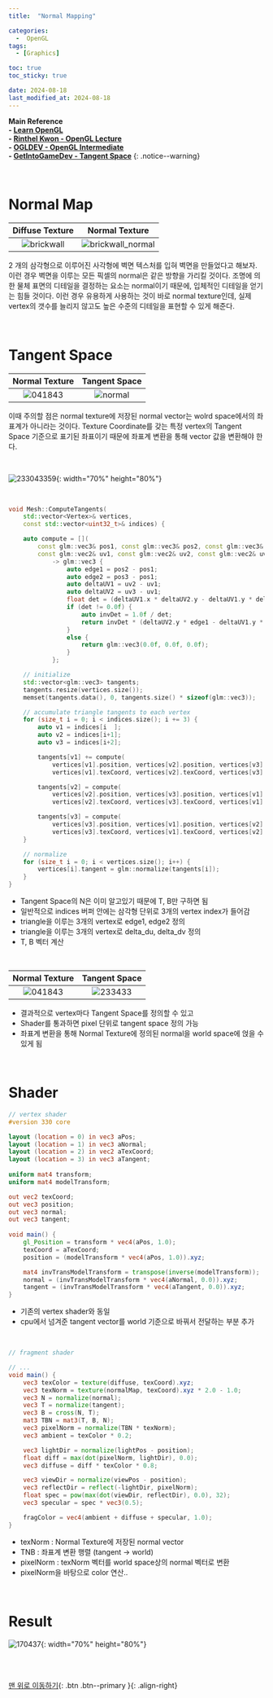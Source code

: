 ```yaml
---
title:  "Normal Mapping"

categories:
  -  OpenGL
tags:
  - [Graphics]

toc: true
toc_sticky: true

date: 2024-08-18
last_modified_at: 2024-08-18
---
```



**Main Reference <br>- [Learn OpenGL](https://learnopengl.com/) <br>- [Rinthel Kwon - OpenGL Lecture](https://www.youtube.com/watch?v=kEAKvJKnvfA&list=PLvNHCGtd4kh_cYLKMP_E-jwF3YKpDP4hf&index=1) <br>- [OGLDEV - OpenGL  Intermediate](https://www.youtube.com/watch?v=htr3vELCmnY) <br>- [GetIntoGameDev - Tangent Space](https://www.youtube.com/watch?v=lbL_GiWLQpM)**
{: .notice--warning}

<br>

# Normal Map

| Diffuse Texture | Normal Texture |
|:-:|:-:|
|![brickwall](https://github.com/user-attachments/assets/6ab885dd-f28d-455a-92e3-d3105a56131f)|![brickwall_normal](https://github.com/user-attachments/assets/719a5097-cb8f-45d6-8d74-0e95519452f7)|

2 개의 삼각형으로 이루어진 사각형에 벽면 텍스처를 입혀 벽면을 만들었다고 해보자. 이런 경우 벽면을 이루는 모든 픽셀의 normal은 같은 방향을 가리킬 것이다. 조명에 의한 물체 표면의 디테일을 결정하는 요소는 normal이기 때문에, 입체적인 디테일을 얻기는 힘들 것이다. 이런 경우 유용하게 사용하는 것이 바로 normal texture인데, 실제 vertex의 갯수를 늘리지 않고도 높은 수준의 디테일을 표현할 수 있게 해준다.

<br>

# Tangent Space

| Normal Texture | Tangent Space |
|:-:|:-:|
|![041843](https://github.com/user-attachments/assets/0c5c25b0-e2de-4002-9ba4-9c8fe67d65fa)|![normal](https://github.com/inhopp/StyleGAN/assets/96368476/79dc5245-d894-46ed-bb8c-2218b82ccb3d)|

이때 주의할 점은 normal texture에 저장된 normal vector는 wolrd space에서의 좌표계가 아니라는 것이다. Texture Coordinate를 갖는 특정 vertex의 Tangent Space 기준으로 표기된 좌표이기 때문에 좌표계 변환을 통해 vector 값을 변환해야 한다.

<br>

![233043359](https://github.com/user-attachments/assets/dc90e0f3-3bef-41b2-a9c0-66648972d7af){: width="70%" height="80%"}

<br>

``` c++
void Mesh::ComputeTangents(
    std::vector<Vertex>& vertices,
    const std::vector<uint32_t>& indices) {

    auto compute = [](
        const glm::vec3& pos1, const glm::vec3& pos2, const glm::vec3& pos3,
        const glm::vec2& uv1, const glm::vec2& uv2, const glm::vec2& uv3)
            -> glm::vec3 {
                auto edge1 = pos2 - pos1;
                auto edge2 = pos3 - pos1;
                auto deltaUV1 = uv2 - uv1;
                auto deltaUV2 = uv3 - uv1;
                float det = (deltaUV1.x * deltaUV2.y - deltaUV1.y * deltaUV2.x);
                if (det != 0.0f) {
                    auto invDet = 1.0f / det;
                    return invDet * (deltaUV2.y * edge1 - deltaUV1.y * edge2);
                }
                else {
                    return glm::vec3(0.0f, 0.0f, 0.0f);
                }
            };

    // initialize
    std::vector<glm::vec3> tangents;
    tangents.resize(vertices.size());
    memset(tangents.data(), 0, tangents.size() * sizeof(glm::vec3));

    // accumulate triangle tangents to each vertex
    for (size_t i = 0; i < indices.size(); i += 3) {
        auto v1 = indices[i  ];
        auto v2 = indices[i+1];
        auto v3 = indices[i+2];

        tangents[v1] += compute(
            vertices[v1].position, vertices[v2].position, vertices[v3].position,
            vertices[v1].texCoord, vertices[v2].texCoord, vertices[v3].texCoord);

        tangents[v2] = compute(
            vertices[v2].position, vertices[v3].position, vertices[v1].position,
            vertices[v2].texCoord, vertices[v3].texCoord, vertices[v1].texCoord);

        tangents[v3] = compute(
            vertices[v3].position, vertices[v1].position, vertices[v2].position,
            vertices[v3].texCoord, vertices[v1].texCoord, vertices[v2].texCoord);
    }

    // normalize
    for (size_t i = 0; i < vertices.size(); i++) {
        vertices[i].tangent = glm::normalize(tangents[i]);
    }
}
```

- Tangent Space의 N은 이미 알고있기 때문에 T, B만 구하면 됨
- 일반적으로 indices 버퍼 안에는 삼각형 단위로 3개의 vertex index가 들어감
- triangle을 이루는 3개의 vertex로 edge1, edge2 정의
- triangle을 이루는 3개의 vertex로 delta_du, delta_dv 정의
- T, B 벡터 계산

<br>

| Normal Texture | Tangent Space |
|:-:|:-:|
|![041843](https://github.com/user-attachments/assets/0c5c25b0-e2de-4002-9ba4-9c8fe67d65fa)|![233433](https://github.com/user-attachments/assets/b24339f1-99f8-46e0-9e21-b6937efe4116)|

- 결과적으로 vertex마다 Tangent Space를 정의할 수 있고
- Shader를 통과하면 pixel 단위로 tangent space 정의 가능
- 좌표계 변환을 통해 Normal Texture에 정의된 normal을 world space에 얹을 수 있게 됨

<br>

# Shader

``` glsl
// vertex shader
#version 330 core

layout (location = 0) in vec3 aPos;
layout (location = 1) in vec3 aNormal;
layout (location = 2) in vec2 aTexCoord;
layout (location = 3) in vec3 aTangent;
    
uniform mat4 transform;
uniform mat4 modelTransform;

out vec2 texCoord;
out vec3 position;
out vec3 normal;
out vec3 tangent;
 
void main() {
    gl_Position = transform * vec4(aPos, 1.0);
    texCoord = aTexCoord;
    position = (modelTransform * vec4(aPos, 1.0)).xyz;

    mat4 invTransModelTransform = transpose(inverse(modelTransform));
    normal = (invTransModelTransform * vec4(aNormal, 0.0)).xyz;
    tangent = (invTransModelTransform * vec4(aTangent, 0.0)).xyz;
}
```

- 기존의 vertex shader와 동일
- cpu에서 넘겨준 tangent vector를 world 기준으로 바꿔서 전달하는 부분 추가

<br>

``` glsl
// fragment shader

// ...
void main() {
    vec3 texColor = texture(diffuse, texCoord).xyz;
    vec3 texNorm = texture(normalMap, texCoord).xyz * 2.0 - 1.0;
    vec3 N = normalize(normal);
    vec3 T = normalize(tangent);
    vec3 B = cross(N, T);
    mat3 TBN = mat3(T, B, N);
    vec3 pixelNorm = normalize(TBN * texNorm);
    vec3 ambient = texColor * 0.2;

    vec3 lightDir = normalize(lightPos - position);
    float diff = max(dot(pixelNorm, lightDir), 0.0);
    vec3 diffuse = diff * texColor * 0.8;

    vec3 viewDir = normalize(viewPos - position);
    vec3 reflectDir = reflect(-lightDir, pixelNorm);
    float spec = pow(max(dot(viewDir, reflectDir), 0.0), 32);
    vec3 specular = spec * vec3(0.5);

    fragColor = vec4(ambient + diffuse + specular, 1.0);
}
```

- texNorm : Normal Texture에 저장된 normal vector
- TNB : 좌표계 변환 행렬 (tangent -> world)
- pixelNorm : texNorm 벡터를 world space상의 normal 벡터로 변환
- pixelNorm을 바탕으로 color 연산..

<br>

# Result

![170437](https://github.com/user-attachments/assets/60b6b062-af24-4cb6-a70c-1d5ca0d36977){: width="70%" height="80%"}



<br>
<br>


[맨 위로 이동하기](#){: .btn .btn--primary }{: .align-right}